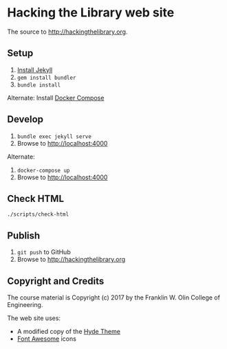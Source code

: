 # Hacking the Library web site

The source to <http://hackingthelibrary.org>.


## Setup

1. [Install Jekyll](https://jekyllrb.com/docs/installation/)
2. `gem install bundler`
3. `bundle install`

Alternate: Install [Docker Compose](https://docs.docker.com/compose/install/)


## Develop

1. `bundle exec jekyll serve`
2. Browse to <http://localhost:4000>

Alternate:

1. `docker-compose up`
2. Browse to <http://localhost:4000>


## Check HTML

`./scripts/check-html`


## Publish

1. `git push` to GitHub
2. Browse to <http://hackingthelibrary.org>


## Copyright and Credits

The course material is Copyright (c) 2017 by the Franklin W. Olin College of Engineering.

The web site uses:

* A modified copy of the [Hyde Theme](http://hyde.getpoole.com)
* [Font Awesome](http://fontawesome.io) icons
